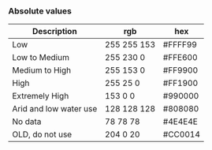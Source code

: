 
### Absolute values 

| Description | rgb | hex |
| --- | --- | --- | 
| Low | 255 255 153 | #FFFF99 |
| Low to Medium | 255 230 0 | #FFE600 |
| Medium to High | 255 153 0 | #FF9900 |
| High | 255 25 0 | #FF1900 |
| Extremely High | 153 0 0  | #990000 |
| Arid and low water use | 128 128 128 | #808080 |
| No data | 78 78 78 | #4E4E4E |
| OLD, do not use | 204 0 20 | #CC0014 |
